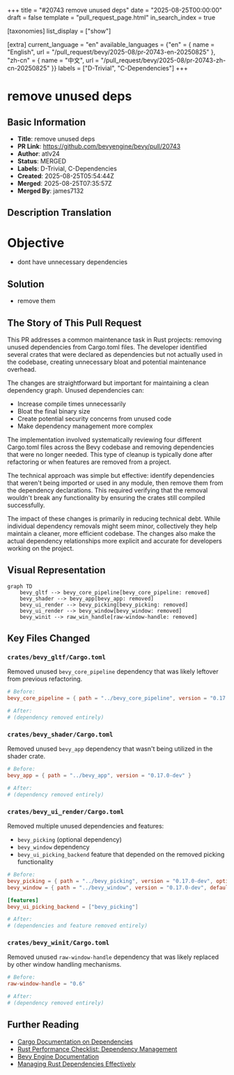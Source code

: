 +++
title = "#20743 remove unused deps"
date = "2025-08-25T00:00:00"
draft = false
template = "pull_request_page.html"
in_search_index = true

[taxonomies]
list_display = ["show"]

[extra]
current_language = "en"
available_languages = {"en" = { name = "English", url = "/pull_request/bevy/2025-08/pr-20743-en-20250825" }, "zh-cn" = { name = "中文", url = "/pull_request/bevy/2025-08/pr-20743-zh-cn-20250825" }}
labels = ["D-Trivial", "C-Dependencies"]
+++

# remove unused deps

## Basic Information
- **Title**: remove unused deps
- **PR Link**: https://github.com/bevyengine/bevy/pull/20743
- **Author**: atlv24
- **Status**: MERGED
- **Labels**: D-Trivial, C-Dependencies
- **Created**: 2025-08-25T05:54:44Z
- **Merged**: 2025-08-25T07:35:57Z
- **Merged By**: james7132

## Description Translation
# Objective

- dont have unnecessary dependencies

## Solution

- remove them

## The Story of This Pull Request

This PR addresses a common maintenance task in Rust projects: removing unused dependencies from Cargo.toml files. The developer identified several crates that were declared as dependencies but not actually used in the codebase, creating unnecessary bloat and potential maintenance overhead.

The changes are straightforward but important for maintaining a clean dependency graph. Unused dependencies can:
- Increase compile times unnecessarily
- Bloat the final binary size
- Create potential security concerns from unused code
- Make dependency management more complex

The implementation involved systematically reviewing four different Cargo.toml files across the Bevy codebase and removing dependencies that were no longer needed. This type of cleanup is typically done after refactoring or when features are removed from a project.

The technical approach was simple but effective: identify dependencies that weren't being imported or used in any module, then remove them from the dependency declarations. This required verifying that the removal wouldn't break any functionality by ensuring the crates still compiled successfully.

The impact of these changes is primarily in reducing technical debt. While individual dependency removals might seem minor, collectively they help maintain a cleaner, more efficient codebase. The changes also make the actual dependency relationships more explicit and accurate for developers working on the project.

## Visual Representation

```mermaid
graph TD
    bevy_gltf --> bevy_core_pipeline[bevy_core_pipeline: removed]
    bevy_shader --> bevy_app[bevy_app: removed]
    bevy_ui_render --> bevy_picking[bevy_picking: removed]
    bevy_ui_render --> bevy_window[bevy_window: removed]
    bevy_winit --> raw_win_handle[raw-window-handle: removed]
```

## Key Files Changed

### `crates/bevy_gltf/Cargo.toml`
Removed unused `bevy_core_pipeline` dependency that was likely leftover from previous refactoring.

```toml
# Before:
bevy_core_pipeline = { path = "../bevy_core_pipeline", version = "0.17.0-dev" }

# After:
# (dependency removed entirely)
```

### `crates/bevy_shader/Cargo.toml`
Removed unused `bevy_app` dependency that wasn't being utilized in the shader crate.

```toml
# Before:
bevy_app = { path = "../bevy_app", version = "0.17.0-dev" }

# After:
# (dependency removed entirely)
```

### `crates/bevy_ui_render/Cargo.toml`
Removed multiple unused dependencies and features:
- `bevy_picking` (optional dependency)
- `bevy_window` dependency
- `bevy_ui_picking_backend` feature that depended on the removed picking functionality

```toml
# Before:
bevy_picking = { path = "../bevy_picking", version = "0.17.0-dev", optional = true }
bevy_window = { path = "../bevy_window", version = "0.17.0-dev", default-features = false }

[features]
bevy_ui_picking_backend = ["bevy_picking"]

# After:
# (dependencies and feature removed entirely)
```

### `crates/bevy_winit/Cargo.toml`
Removed unused `raw-window-handle` dependency that was likely replaced by other window handling mechanisms.

```toml
# Before:
raw-window-handle = "0.6"

# After:
# (dependency removed entirely)
```

## Further Reading

- [Cargo Documentation on Dependencies](https://doc.rust-lang.org/cargo/reference/specifying-dependencies.html)
- [Rust Performance Checklist: Dependency Management](https://www.rust-lang.org/learn/performance)
- [Bevy Engine Documentation](https://bevyengine.org/learn/)
- [Managing Rust Dependencies Effectively](https://blog.rust-lang.org/2023/11/16/rust-1.74.0.html)